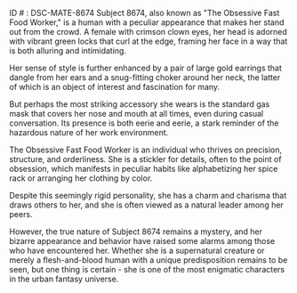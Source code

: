 ID # : DSC-MATE-8674
Subject 8674, also known as "The Obsessive Fast Food Worker," is a human with a peculiar appearance that makes her stand out from the crowd. A female with crimson clown eyes, her head is adorned with vibrant green locks that curl at the edge, framing her face in a way that is both alluring and intimidating.

Her sense of style is further enhanced by a pair of large gold earrings that dangle from her ears and a snug-fitting choker around her neck, the latter of which is an object of interest and fascination for many.

But perhaps the most striking accessory she wears is the standard gas mask that covers her nose and mouth at all times, even during casual conversation. Its presence is both eerie and eerie, a stark reminder of the hazardous nature of her work environment.

The Obsessive Fast Food Worker is an individual who thrives on precision, structure, and orderliness. She is a stickler for details, often to the point of obsession, which manifests in peculiar habits like alphabetizing her spice rack or arranging her clothing by color.

Despite this seemingly rigid personality, she has a charm and charisma that draws others to her, and she is often viewed as a natural leader among her peers.

However, the true nature of Subject 8674 remains a mystery, and her bizarre appearance and behavior have raised some alarms among those who have encountered her. Whether she is a supernatural creature or merely a flesh-and-blood human with a unique predisposition remains to be seen, but one thing is certain - she is one of the most enigmatic characters in the urban fantasy universe.